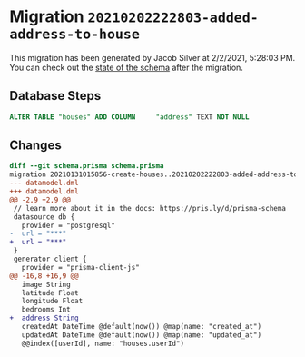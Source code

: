 # Migration `20210202222803-added-address-to-house`

This migration has been generated by Jacob Silver at 2/2/2021, 5:28:03 PM.
You can check out the [state of the schema](./schema.prisma) after the migration.

## Database Steps

```sql
ALTER TABLE "houses" ADD COLUMN     "address" TEXT NOT NULL
```

## Changes

```diff
diff --git schema.prisma schema.prisma
migration 20210131015856-create-houses..20210202222803-added-address-to-house
--- datamodel.dml
+++ datamodel.dml
@@ -2,9 +2,9 @@
 // learn more about it in the docs: https://pris.ly/d/prisma-schema
 datasource db {
   provider = "postgresql"
-  url = "***"
+  url = "***"
 }
 generator client {
   provider = "prisma-client-js"
@@ -16,8 +16,9 @@
   image String
   latitude Float
   longitude Float
   bedrooms Int
+  address String
   createdAt DateTime @default(now()) @map(name: "created_at")
   updatedAt DateTime @default(now()) @map(name: "updated_at")
   @@index([userId], name: "houses.userId")
```


